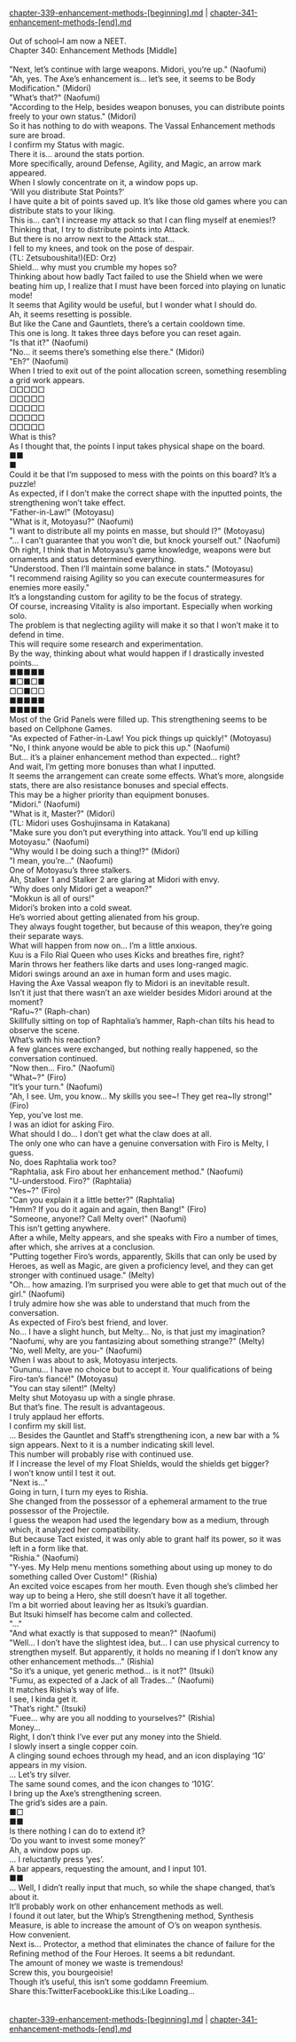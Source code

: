 [chapter-339-enhancement-methods-[beginning].md](./chapter-339-enhancement-methods-[beginning].md) | [chapter-341-enhancement-methods-[end].md](./chapter-341-enhancement-methods-[end].md) <br/>
<br/>
Out of school–I am now a NEET.<br/>
Chapter 340: Enhancement Methods [Middle]<br/>
<br/>
"Next, let’s continue with large weapons. Midori, you’re up." (Naofumi)<br/>
"Ah, yes. The Axe’s enhancement is… let’s see, it seems to be Body Modification." (Midori)<br/>
"What’s that?" (Naofumi)<br/>
"According to the Help, besides weapon bonuses, you can distribute points freely to your own status." (Midori)<br/>
So it has nothing to do with weapons. The Vassal Enhancement methods sure are broad.<br/>
I confirm my Status with magic.<br/>
There it is… around the stats portion.<br/>
More specifically, around Defense, Agility, and Magic, an arrow mark appeared.<br/>
When I slowly concentrate on it, a window pops up.<br/>
‘Will you distribute Stat Points?’<br/>
I have quite a bit of points saved up. It’s like those old games where you can distribute stats to your liking.<br/>
This is… can’t I increase my attack so that I can fling myself at enemies!?<br/>
Thinking that, I try to distribute points into Attack.<br/>
But there is no arrow next to the Attack stat…<br/>
I fell to my knees, and took on the pose of despair.<br/>
(TL: Zetsuboushita!)(ED: Orz)<br/>
Shield… why must you crumble my hopes so?<br/>
Thinking about how badly Tact failed to use the Shield when we were beating him up, I realize that I must have been forced into playing on lunatic mode!<br/>
It seems that Agility would be useful, but I wonder what I should do.<br/>
Ah, it seems resetting is possible.<br/>
But like the Cane and Gauntlets, there’s a certain cooldown time.<br/>
This one is long. It takes three days before you can reset again.<br/>
"Is that it?" (Naofumi)<br/>
"No… it seems there’s something else there." (Midori)<br/>
"Eh?" (Naofumi)<br/>
When I tried to exit out of the point allocation screen, something resembling a grid work appears.<br/>
□□□□□<br/>
□□□□□<br/>
□□□□□<br/>
□□□□□<br/>
□□□□□<br/>
What is this?<br/>
As I thought that, the points I input takes physical shape on the board.<br/>
■■<br/>
■<br/>
Could it be that I’m supposed to mess with the points on this board? It’s a puzzle!<br/>
As expected, if I don’t make the correct shape with the inputted points, the strengthening won’t take effect.<br/>
"Father-in-Law!" (Motoyasu)<br/>
"What is it, Motoyasu?" (Naofumi)<br/>
"I want to distribute all my points en masse, but should I?" (Motoyasu)<br/>
"… I can’t guarantee that you won’t die, but knock yourself out." (Naofumi)<br/>
Oh right, I think that in Motoyasu’s game knowledge, weapons were but ornaments and status determined everything.<br/>
"Understood. Then I’ll maintain some balance in stats." (Motoyasu)<br/>
"I recommend raising Agility so you can execute countermeasures for enemies more easily."<br/>
It’s a longstanding custom for agility to be the focus of strategy.<br/>
Of course, increasing Vitality is also important. Especially when working solo.<br/>
The problem is that neglecting agility will make it so that I won’t make it to defend in time.<br/>
This will require some research and experimentation.<br/>
By the way, thinking about what would happen if I drastically invested points…<br/>
■■■■■<br/>
■□■□■<br/>
□□■□□<br/>
■■■■■<br/>
■■■■■<br/>
Most of the Grid Panels were filled up. This strengthening seems to be based on Cellphone Games.<br/>
"As expected of Father-in-Law! You pick things up quickly!" (Motoyasu)<br/>
"No, I think anyone would be able to pick this up." (Naofumi)<br/>
But… it’s a plainer enhancement method than expected… right?<br/>
And wait, I’m getting more bonuses than what I inputted.<br/>
It seems the arrangement can create some effects. What’s more, alongside stats, there are also resistance bonuses and special effects.<br/>
This may be a higher priority than equipment bonuses.<br/>
"Midori." (Naofumi)<br/>
"What is it, Master?" (Midori)<br/>
(TL: Midori uses Goshujinsama in Katakana)<br/>
"Make sure you don’t put everything into attack. You’ll end up killing Motoyasu." (Naofumi)<br/>
"Why would I be doing such a thing!?" (Midori)<br/>
"I mean, you’re…" (Naofumi)<br/>
One of Motoyasu’s three stalkers.<br/>
Ah, Stalker 1 and Stalker 2 are glaring at Midori with envy.<br/>
"Why does only Midori get a weapon?"<br/>
"Mokkun is all of ours!"<br/>
Midori’s broken into a cold sweat.<br/>
He’s worried about getting alienated from his group.<br/>
They always fought together, but because of this weapon, they’re going their separate ways.<br/>
What will happen from now on… I’m a little anxious.<br/>
Kuu is a Filo Rial Queen who uses Kicks and breathes fire, right?<br/>
Marin throws her feathers like darts and uses long-ranged magic.<br/>
Midori swings around an axe in human form and uses magic.<br/>
Having the Axe Vassal weapon fly to Midori is an inevitable result.<br/>
Isn’t it just that there wasn’t an axe wielder besides Midori around at the moment?<br/>
"Rafu~?" (Raph-chan)<br/>
Skillfully sitting on top of Raphtalia’s hammer, Raph-chan tilts his head to observe the scene.<br/>
What’s with his reaction?<br/>
A few glances were exchanged, but nothing really happened, so the conversation continued.<br/>
"Now then… Firo." (Naofumi)<br/>
"What~?" (Firo)<br/>
"It’s your turn." (Naofumi)<br/>
"Ah, I see. Um, you know… My skills you see~! They get rea~lly strong!" (Firo)<br/>
Yep, you’ve lost me.<br/>
I was an idiot for asking Firo.<br/>
What should I do… I don’t get what the claw does at all.<br/>
The only one who can have a genuine conversation with Firo is Melty, I guess.<br/>
No, does Raphtalia work too?<br/>
"Raphtalia, ask Firo about her enhancement method." (Naofumi)<br/>
"U-understood. Firo?" (Raphtalia)<br/>
"Yes~?" (Firo)<br/>
"Can you explain it a little better?" (Raphtalia)<br/>
"Hmm? If you do it again and again, then Bang!" (Firo)<br/>
"Someone, anyone!? Call Melty over!" (Naofumi)<br/>
This isn’t getting anywhere.<br/>
After a while, Melty appears, and she speaks with Firo a number of times, after which, she arrives at a conclusion.<br/>
"Putting together Firo’s words, apparently, Skills that can only be used by Heroes, as well as Magic, are given a proficiency level, and they can get stronger with continued usage." (Melty)<br/>
"Oh… how amazing. I’m surprised you were able to get that much out of the girl." (Naofumi)<br/>
I truly admire how she was able to understand that much from the conversation.<br/>
As expected of Firo’s best friend, and lover.<br/>
No… I have a slight hunch, but Melty… No, is that just my imagination?<br/>
"Naofumi, why are you fantasizing about something strange?" (Melty)<br/>
"No, well Melty, are you-" (Naofumi)<br/>
When I was about to ask, Motoyasu interjects.<br/>
"Gununu… I have no choice but to accept it. Your qualifications of being Firo-tan’s fiancé!" (Motoyasu)<br/>
"You can stay silent!" (Melty)<br/>
Melty shut Motoyasu up with a single phrase.<br/>
But that’s fine. The result is advantageous.<br/>
I truly applaud her efforts.<br/>
I confirm my skill list.<br/>
… Besides the Gauntlet and Staff’s strengthening icon, a new bar with a % sign appears. Next to it is a number indicating skill level.<br/>
This number will probably rise with continued use.<br/>
If I increase the level of my Float Shields, would the shields get bigger?<br/>
I won’t know until I test it out.<br/>
"Next is…"<br/>
Going in turn, I turn my eyes to Rishia.<br/>
She changed from the possessor of a ephemeral armament to the true possessor of the Projectile.<br/>
I guess the weapon had used the legendary bow as a medium, through which, it analyzed her compatibility.<br/>
But because Tact existed, it was only able to grant half its power, so it was left in a form like that.<br/>
"Rishia." (Naofumi)<br/>
"Y-yes. My Help menu mentions something about using up money to do something called Over Custom!" (Rishia)<br/>
An excited voice escapes from her mouth. Even though she’s climbed her way up to being a Hero, she still doesn’t have it all together.<br/>
I’m a bit worried about leaving her as Itsuki’s guardian.<br/>
But Itsuki himself has become calm and collected.<br/>
"…"<br/>
"And what exactly is that supposed to mean?" (Naofumi)<br/>
"Well… I don’t have the slightest idea, but… I can use physical currency to strengthen myself. But apparently, it holds no meaning if I don’t know any other enhancement methods…" (Rishia)<br/>
"So it’s a unique, yet generic method… is it not?" (Itsuki)<br/>
"Fumu, as expected of a Jack of all Trades…" (Naofumi)<br/>
It matches Rishia’s way of life.<br/>
I see, I kinda get it.<br/>
"That’s right." (Itsuki)<br/>
"Fuee… why are you all nodding to yourselves?" (Rishia)<br/>
Money…<br/>
Right, I don’t think I’ve ever put any money into the Shield.<br/>
I slowly insert a single copper coin.<br/>
A clinging sound echoes through my head, and an icon displaying ‘1G’ appears in my vision.<br/>
… Let’s try silver.<br/>
The same sound comes, and the icon changes to ‘101G’.<br/>
I bring up the Axe’s strengthening screen.<br/>
The grid’s sides are a pain.<br/>
■□<br/>
■■<br/>
Is there nothing I can do to extend it?<br/>
‘Do you want to invest some money?’<br/>
Ah, a window pops up.<br/>
… I reluctantly press ‘yes’.<br/>
A bar appears, requesting the amount, and I input 101.<br/>
■■<br/>
… Well, I didn’t really input that much, so while the shape changed, that’s about it.<br/>
It’ll probably work on other enhancement methods as well.<br/>
I found it out later, but the Whip’s Strengthening method, Synthesis Measure, is able to increase the amount of ○’s on weapon synthesis.<br/>
How convenient.<br/>
Next is… Protector, a method that eliminates the chance of failure for the Refining method of the Four Heroes. It seems a bit redundant.<br/>
The amount of money we waste is tremendous!<br/>
Screw this, you bourgeoisie!<br/>
Though it’s useful, this isn’t some goddamn Freemium.<br/>
Share this:TwitterFacebookLike this:Like Loading... <br/>
<br/>
<br/>
[chapter-339-enhancement-methods-[beginning].md](./chapter-339-enhancement-methods-[beginning].md) | [chapter-341-enhancement-methods-[end].md](./chapter-341-enhancement-methods-[end].md) <br/>

